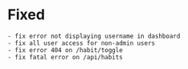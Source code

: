 # Fixed
    - fix error not displaying username in dashboard
    - fix all user access for non-admin users
    - fix error 404 on /habit/toggle
    - fix fatal error on /api/habits